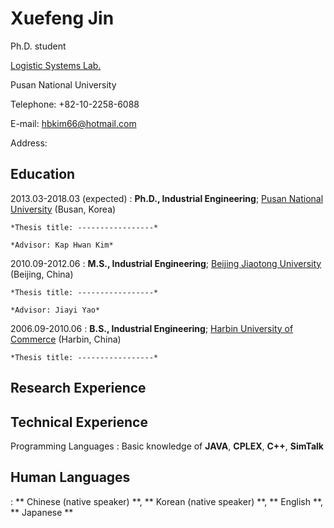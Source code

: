 # Xuefeng Jin

Ph.D. student

[Logistic Systems Lab.](http://logistics.ie.pusan.ac.kr/)

Pusan National University

Telephone: +82-10-2258-6088

E-mail: [hbkim66@hotmail.com](hbkim66@hotmail.com)

Address: 

Education
---------
2013.03-2018.03 (expected)
:   **Ph.D., Industrial Engineering**; [Pusan National University](http://www.pusan.ac.kr) (Busan, Korea)
    
    *Thesis title: -----------------*

    *Advisor: Kap Hwan Kim*
    
2010.09-2012.06
:   **M.S., Industrial Engineering**; [Beijing Jiaotong University](http://www.bjtu.edu.cn) (Beijing, China)
    
    *Thesis title: -----------------*
    
    *Advisor: Jiayi Yao*
    
2006.09-2010.06
:   **B.S., Industrial Engineering**; [Harbin University of Commerce](http://www.hrbcu.edu.cn) (Harbin, China)
    
    *Thesis title: -----------------*

Research Experience
----------



Technical Experience
--------------------
Programming Languages
:   Basic knowledge of **JAVA**, **CPLEX**, **C++**, **SimTalk**

Human Languages
--------------------
:    ** Chinese (native speaker) **, ** Korean (native speaker) **, ** English **, ** Japanese **
